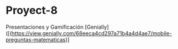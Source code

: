 # Proyect-8
Presentaciones y Gamificación 
[Genially]([(https://view.genially.com/68eeca4cd297a71b4a4d4ae7/mobile-preguntas-matematicas)]
